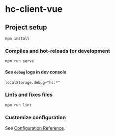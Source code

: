 # hc-client-vue

## Project setup
```
npm install
```

### Compiles and hot-reloads for development
```
npm run serve
```

#### See `debug` logs in dev console
```
localStorage.debug="hc:*"
```


### Lints and fixes files
```
npm run lint
```

### Customize configuration
See [Configuration Reference](https://cli.vuejs.org/config/).
